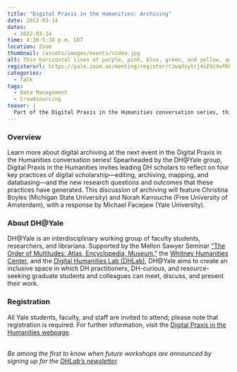 ```yaml
---
title: "Digital Praxis in the Humanities: Archiving"
date: 2022-03-14
dates:
  - 2022-03-14
time: 4:30-5:30 p.m. EDT
location: Zoom
thumbnail: /assets/images/events/video.jpg
alt: Thin horizontal lines of purple, pink, blue, green, and yellow, against a black background.
registerurl: https://yale.zoom.us/meeting/register/tJwqduytrj4iE9zXwfKGPttoQnPZHTDVvDtY
categories:
  - Talk
tags:
  - Data Management
  - Crowdsourcing
teaser: |
  Part of the Digital Praxis in the Humanities conversation series, this talk will explore new research questions and outcomes generated by practices of digital archiving. The event will feature Christina Boyles (Michigan State University) and Norah Karrouche (Free University of Amsterdam), with a response by Michael Faciejew (Yale University).
---
```


### Overview
Learn more about digital archiving at the next event in the Digital Praxis in the Humanities conversation series! Spearheaded by the DH@Yale group, Digital Praxis in the Humanities invites leading DH scholars to reflect on four key practices of digital scholarship—editing, archiving, mapping, and databasing—and the new research questions and outcomes that these practices have generated. This discussion of archiving will feature Christina Boyles (Michigan State University) and Norah Karrouche (Free University of Amsterdam), with a response by Michael Faciejew (Yale University).

### About DH@Yale
DH@Yale is an interdisciplinary working group of faculty students, researchers, and librarians. Supported by the Mellon Sawyer Seminar <a href='https://orderofm.com/' target='_blank'>“The Order of Multitudes: Atlas, Encyclopedia, Museum,”</a> the <a href='https://whc.yale.edu/' target='_blank'>Whitney Humanities Center</a>, and the <a href='' target='_blank'>Digital Humanities Lab (DHLab)</a>, DH@Yale aims to create an inclusive space in which DH practitioners, DH-curious, and resource-seeking graduate students and colleagues can meet, discuss, and present their work.

### Registration
All Yale students, faculty, and staff are invited to attend; please note that registration is required. For further information, visit the <a href='https://whc.yale.edu/working-groups/digital-praxis-humanities-dhyale-conversation-series' target='_blank'>Digital Praxis in the Humanities webpage</a>.
<br>
<br>

*Be among the first to know when future workshops are announced by signing up for the <a href='https://subscribe.yale.edu/browse?search=digital+humanities' target='_blank'>DHLab’s newsletter</a>.*
